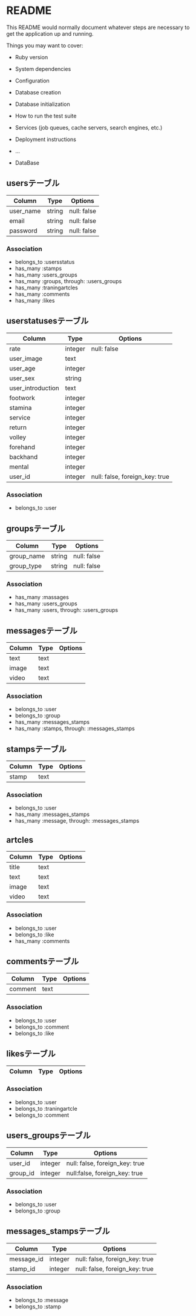 # README

This README would normally document whatever steps are necessary to get the
application up and running.

Things you may want to cover:

* Ruby version

* System dependencies

* Configuration

* Database creation

* Database initialization

* How to run the test suite

* Services (job queues, cache servers, search engines, etc.)

* Deployment instructions

* ...

* DataBase
## usersテーブル
|Column|Type|Options|
|------|----|-------|
|user_name|string|null: false|
|email|string|null: false|
|password|string|null: false|
### Association
- belongs_to :usersstatus
- has_many :stamps
- has_many :users_groups
- has_many :groups, through: :users_groups
- has_many :traningartcles
- has_many :comments
- has_many :likes

## userstatusesテーブル
|Column|Type|Options|
|------|----|-------|
|rate|integer|null: false|
|user_image|text||
|user_age|integer||
|user_sex|string||
|user_introduction|text||
|footwork|integer||
|stamina|integer||
|service|integer||
|return|integer||
|volley|integer||
|forehand|integer||
|backhand|integer||
|mental|integer||
|user_id|integer|null: false, foreign_key: true|
### Association
- belongs_to :user

## groupsテーブル
|Column|Type|Options|
|------|----|-------|
|group_name|string|null: false|
|group_type|string|null: false|
### Association
- has_many :massages
- has_many :users_groups
- has_many :users, through: :users_groups

## messagesテーブル
|Column|Type|Options|
|------|----|-------|
|text|text||
|image|text||
|video|text||
### Association
- belongs_to :user
- belongs_to :group
- has_many :messages_stamps
- has_many :stamps, through: :messages_stamps

## stampsテーブル
|Column|Type|Options|
|------|----|-------|
|stamp|text||
### Association
- belongs_to :user
- has_many :messages_stamps
- has_many :message, through: :messages_stamps

## artcles
|Column|Type|Options|
|------|----|-------|
|title|text||
|text|text||
|image|text||
|video|text||
### Association
- belongs_to :user
- belongs_to :like
- has_many :comments


## commentsテーブル
|Column|Type|Options|
|------|----|-------|
|comment|text||
### Association
- belongs_to :user
- belongs_to :comment
- belongs_to :like

## likesテーブル
|Column|Type|Options|
|------|----|-------|
### Association
- belongs_to :user
- belongs_to :traningartcle
- belongs_to :comment

## users_groupsテーブル
|Column|Type|Options|
|------|----|-------|
|user_id|integer|null: false, foreign_key: true|
|group_id|integer|null:false, foreign_key: true|
### Association
- belongs_to :user
- belongs_to :group

## messages_stampsテーブル
|Column|Type|Options|
|------|----|-------|
|message_id|integer|null: false, foreign_key: true|
|stamp_id|integer|null: false, foreign_key: true|
### Association
- belongs_to :message
- belongs_to :stamp